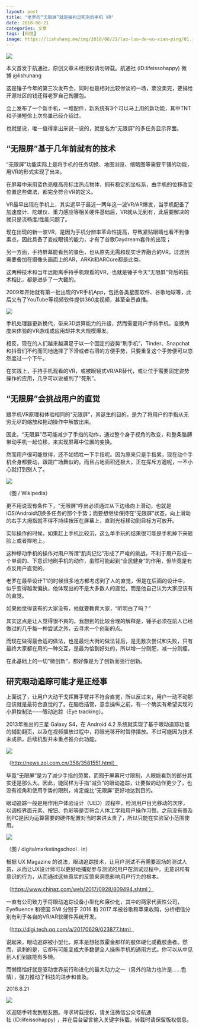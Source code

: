 ```yaml
---
layout: post
title: "老罗的“无限屏”就是被判过死刑的手机 VR"
date: 2018-08-21
categories: 文章
tags: [科技]
image: https://lishuhang.me/img/2018/08/21/lao-luo-de-wu-xian-ping/01.jpg
---
```


![](https://mmbiz.qpic.cn/mmbiz_jpg/AdRKyBVLoHLVZbtMBxEG7LPe5nopn3wA5xDXHnib3APicWicySibdb6bib25qRSDMoQzJTte8ibicmt4bC4r1hreSIWwQ/640?wx_fmt=jpeg)

本文首发于航通社，原创文章未经授权请勿转载。航通社 (ID:lifeissohappy) 微博 @lishuhang

这是锤子今年的第三次发布会，同时也是相对比较惨淡的一场，票没卖完，要捐给开源社区的钱还得老罗自己掏腰包。

会上发布了一个新手机，一堆配件，新系统有3个可以马上用的新功能，其中TNT和子弹短信上次鸟巢已经介绍过。

也就是说，唯一值得拿出来说一说的，就是名为“无限屏”的多任务显示界面。

## “无限屏”基于几年前就有的技术

“无限屏”功能实际上是将手机的任务切换、地图浏览、缩略图等需要平铺的功能，用VR的形式实现了出来。

在屏幕中采用蓝色亮框高亮标注热点物体，拥有稳定的坐标系，由手机的位移改变位置这些做法，都完全符合VR的定义。

VR最早出现在手机上，其实远早于最近一两年这一波VR/AR爆发，当手机配备了加速度计、陀螺仪、重力感应等相关硬件基础后，VR就从无到有，此后要解决的就只是流畅度/性能问题了。

现在出现的新一波VR，是因为手机分辨率革命性提高，导致紧贴眼睛也看不到像素点，因此具备了变成眼镜的能力，才有了谷歌Daydream套件的出现；

另一方面，手持屏幕能看到的景色，也从原先无需和现实世界融合的VR，过渡到需要叠加在摄像头画面上的AR，ARKit和ARCore都是此类。

这两种技术和当年远距离手持手机观看的VR，也就是锤子今天“无限屏”背后的技术相比，都是进步了一大截的。

2009年开始就有第一批出现的VR手机App，包括各类星图软件、谷歌地球等，此后又有了YouTube等视频软件提供360度视频，甚至全景直播。

![](https://lishuhang.me/img/2018/08/21/lao-luo-de-wu-xian-ping/01.jpg)

手机处理器更新换代，带来3D运算能力的升级，然而需要用户手持手机，变换角度来体验的VR游戏或应用却并未大规模爆发。

相反，现在的人们越来越满足于以一个固定的姿势“刷手机”，Tinder、Snapchat和抖音们不约而同地选择了下滑或者右滑的方便手势，只要重复这个手势便可以悠然度过一个下午。

在实践上，手持手机观看的VR，或被眼镜式VR/AR替代，或让位于需要固定姿势操作的应用，几乎可以说被判了“死刑”。

## “无限屏”会挑战用户的直觉

跟手机VR原理和体验相同的“无限屏”，其诞生的目的，是为了将用户的手指从无穷无尽的缩放和拖动操作中解放出来。

因此，“无限屏”尽可能减少了手指的动作，通过整个身子视角的改变，和整条胳膊带动手机一起位移，来实现屏幕中位置的变换。

然而用户很可能觉得，还不如牺牲一下手指呢。因为原来只是手指累，现在动个手机全身都要动，跟跳广场舞似的。而且占地面积还极大，正在挥斥方遒呢，一不小心就打到别人了。

![](https://lishuhang.me/img/2018/08/21/lao-luo-de-wu-xian-ping/02.jpg)

（图 / Wikipedia）

更不用说现有条件下，“无限屏”呼出必须通过从下边缘向上滑动，也就是iOS/Android切换多任务的那个手势；而要想继续保持在“无限屏”状态，向上滑动的右手大拇指就不得不持续按压在屏幕上，直到光标移动到目标方可放开。

实际操作的时候，如果赶上手机比较沉，这么单手玩的结果很可能是手机掉下来砸脸上或者摔地上。

这种移动手机的操作对用户所谓“肌肉记忆”形成了严峻的挑战，不利于用户形成一个单调的、下意识地刷手机的动作，虽然可能起到“全民健身”的作用，但毕竟是有点反用户直觉的。

老罗在最早设计T1的时候很多地方都考虑到了人的直觉，但是在后面的设计中，似乎变得越发偏执，他体现出的不是大多数人的直觉，而是他自己认为大家应该有的直觉。

如果他觉得该有的大家没有，他就要教育大家，“听明白了吗？”

其实这点是让人觉得很不爽的。我想到的比较合理的解释是，锤子必须在前人已经做过的几乎每一种尝试之外，去寻求一个创新的点。

而现在做得最合适的做法，也是最烂大街的做法背后，是无数次尝试和失败，只有最终大家都在用的一种交互，是最为恰到好处的，所以增一分则肥，减一分则瘦。

在此基础上的一切“微创新”，都好像是为了创新而强行创新。

## 研究眼动追踪可能才是正经事

上面说了，让用户大动干戈挥舞手臂并不符合直觉，所以反过来，用户一动不动那应该就是最符合直觉的了。在脑后插管，意念操纵之前，有一个确实有希望实现的小屏控制法——眼动追踪（Eye tracking）。

2013年推出的三星 Galaxy S4，在 Android 4.2 系统就实现了基于眼动追踪功能的辅助翻页，以及在视频播放过程中，将眼光移开时暂停播放。不过可能因为技术未成熟，后续机型并未重点推介此功能。

![](https://lishuhang.me/img/2018/08/21/lao-luo-de-wu-xian-ping/03.jpg)

（http://news.zol.com.cn/358/3581551.html）

毕竟“无限屏”是为了减少手指的劳累，而囿于屏幕尺寸限制，人眼能看到的部分其实还是那么大。因此，能同样为手指“减负”的眼动追踪，让要做的动作更少了，也没有视角和使用手势的限制，肯定能比“无限屏”更好地达到目的。

眼动追踪一般是用作用户体验设计（UED）过程中，检测用户目光移动的次序，以调校界面元素、按钮、色彩等是否符合人体工学和用户操作习惯。之前没有普及到PC是因为运算需要的硬件配置对当时来讲太贵了，所以只能在实验室小范围使用。

![](https://lishuhang.me/img/2018/08/21/lao-luo-de-wu-xian-ping/04.jpg)

（图 / digitalmarketingschool . in）

根据 UX Magazine 的说法，眼动追踪技术，让用户测试不再需要现场的测试人员，从而让UX设计师可以更好地捕捉参与测试的用户在测试过程中，无意识和有意识的行为，从而通过这些真实的反馈来洞悉影响用户行为的根本。

（https://www.chinaz.com/web/2017/0928/809494.shtml ）

一直有公司致力于将眼动追踪设备小型化和廉价化，其中的两家代表性公司，Eyefluence 和德国 SMI 分别于 2016 和 2017 年被谷歌和苹果收购，分析相信分别有利于各自的VR/AR软硬件系统开发。

（http://digi.tech.qq.com/a/20170629/023877.htm）

说起来，眼动追踪被小型化，原本是想拯救霍金那样的肢体硬化或截肢患者。然而，讽刺的是，它却有可能变成大多数健全人操纵手机的通用方式。你可以从中见到人们到底能有多懒。

而懒惰恰好就是驱动世界前行和进化的最大动力之一（另外的动力也许是……色情），强力推动了科技的进步和普及。

2018.8.21

![](https://lishuhang.me/img/2018/08/21/lao-luo-de-wu-xian-ping/05.gif)

欢迎随手转发到朋友圈。寻求转载授权，请关注微信公众号航通社 (ID:lifeissohappy) ，并在后台留言输入关键字转载。转载时请保留版权信息。